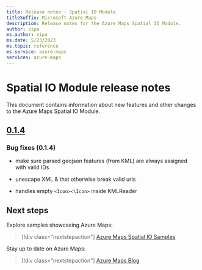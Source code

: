 ```yaml
---
title: Release notes - Spatial IO Module
titleSuffix: Microsoft Azure Maps
description: Release notes for the Azure Maps Spatial IO Module. 
author: sipa
ms.author: sipa
ms.date: 5/23/2023
ms.topic: reference
ms.service: azure-maps
services: azure-maps
---
```


# Spatial IO Module release notes

This document contains information about new features and other changes to the Azure Maps Spatial IO Module.

## [0.1.4]

### Bug fixes (0.1.4)

- make sure parsed geojson features (from KML) are always assigned with valid IDs

- unescape XML &amp; that otherwise break valid urls

- handles empty `<Icon><\Icon>` inside KMLReader

## Next steps

Explore samples showcasing Azure Maps:

> [!div class="nextstepaction"]
> [Azure Maps Spatial IO Samples]

Stay up to date on Azure Maps:

> [!div class="nextstepaction"]
> [Azure Maps Blog]

[0.1.4]: https://www.npmjs.com/package/azure-maps-spatial-io/v/0.1.4
[Azure Maps Spatial IO Samples]: https://samples.azuremaps.com/?search=Spatial%20IO%20Module
[Azure Maps Blog]: https://techcommunity.microsoft.com/t5/azure-maps-blog/bg-p/AzureMapsBlog
